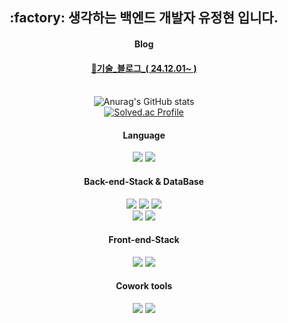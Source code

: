 
<h2 align="center"> :factory: 생각하는 백엔드 개발자 유정현 입니다. </h2>
<div align="center">
  
  #### Blog 
  #### [🔨기술_블로그_( 24.12.01~ ) ](https://velog.io/@dbdb1114/posts)
<br>
<img src="https://github-readme-stats.vercel.app/api?username=dbdb1114&show_icons=true&theme=radical" alt="Anurag's GitHub stats"/>
<br>
<a href="https://solved.ac/dbdb1114">
<img src="http://mazassumnida.wtf/api/v2/generate_badge?boj=dbdb1114" alt="Solved.ac Profile"/>
</a>
<br>

  #### Language
  <img src="https://img.shields.io/badge/java-brown?style=for-the-badge&logo=java&logoColor=white">
  <img src="https://img.shields.io/badge/js-F7DF1E?style=for-the-badge&logo=javascript&logoColor=white">
  
  #### Back-end-Stack & DataBase
  <img src="https://img.shields.io/badge/spring-6DB33F?style=for-the-badge&logo=spring&logoColor=white">
  <img src="https://img.shields.io/badge/springboot-6DB33F?style=for-the-badge&logo=springboot&logoColor=white">
  <img src="https://img.shields.io/badge/Thymeleaf-005F0F?style=for-the-badge&logo=Thymeleaf&logoColor=white">
  <br>
  <img src="https://img.shields.io/badge/MySQL-4479A1?style=for-the-badge&logo=MySQL&logoColor=white"> 
  <img src="https://img.shields.io/badge/DBeaver-382923?style=for-the-badge&logo=DBeaver&logoColor=white">

  #### Front-end-Stack
  <img src="https://img.shields.io/badge/React-61DAFB?style=for-the-badge&logo=React&logoColor=white">
  <img src="https://img.shields.io/badge/styledcomponents-DB7093?style=for-the-badge&logo=styled-components&logoColor=white">
  
  #### Cowork tools
  <img src="https://img.shields.io/badge/intellijIDEA-000000?style=for-the-badge&logo=intellijIDEA&logoColor=white"> 
  <img src="https://img.shields.io/badge/EclipseIDE-2C2255?style=for-the-badge&logo=EclipseIDE&logoColor=white"> 

</div>


<!--
**dbdb1114/dbdb1114** is a ✨ _special_ ✨ repository because its `README.md` (this file) appears on your GitHub profile.

Here are some ideas to get you started:

- 🔭 I’m currently working on ...
- 🌱 I’m currently learning ...
- 👯 I’m looking to collaborate on ...
- 🤔 I’m looking for help with ...
- 💬 Ask me about ...
- 📫 How to reach me: ...
- 😄 Pronouns: ...
- ⚡ Fun fact: ...
-->
</div>
